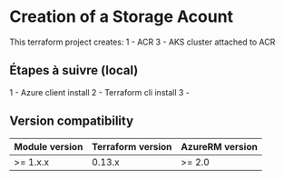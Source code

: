 # Creation of a Storage Acount

This terraform project creates:
1 - ACR
3 - AKS cluster attached to ACR

## Étapes à suivre (local)
1 - Azure client install
2 - Terraform cli install
3 -

## Version compatibility

| Module version | Terraform version | AzureRM version |
|----------------|-------------------| --------------- |
| >= 1.x.x       | 0.13.x            | >= 2.0          |
